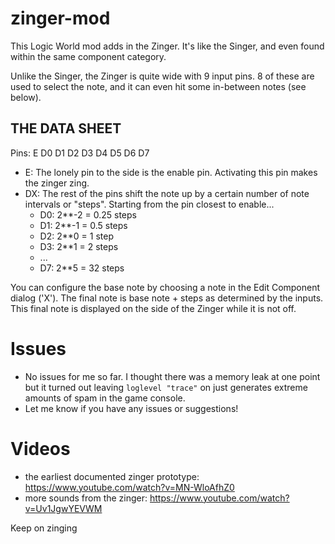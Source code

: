 # zinger-mod

This Logic World mod adds in the Zinger. It's like the Singer, and even found within the same component category.

Unlike the Singer, the Zinger is quite wide with 9 input pins. 8 of these are used to select the note, and it can even hit some in-between notes (see below).

## THE DATA SHEET

Pins: E D0 D1 D2 D3 D4 D5 D6 D7
- E: The lonely pin to the side is the enable pin. Activating this pin makes the zinger zing.
- DX: The rest of the pins shift the note up by a certain number of note intervals or "steps". Starting from the pin closest to enable...
  - D0: 2**-2 = 0.25 steps
  - D1: 2**-1 = 0.5 steps
  - D2: 2**0 = 1 step
  - D3: 2**1 = 2 steps
  - ...
  - D7: 2**5 = 32 steps

You can configure the base note by choosing a note in the Edit Component dialog ('X').
The final note is base note + steps as determined by the inputs.
This final note is displayed on the side of the Zinger while it is not off.

# Issues
- No issues for me so far. I thought there was a memory leak at one point but it turned out leaving `loglevel "trace"` on just generates extreme amounts of spam in the game console.
- Let me know if you have any issues or suggestions!

# Videos

- the earliest documented zinger prototype: https://www.youtube.com/watch?v=MN-WloAfhZ0
- more sounds from the zinger: https://www.youtube.com/watch?v=Uv1JgwYEVWM

Keep on zinging
